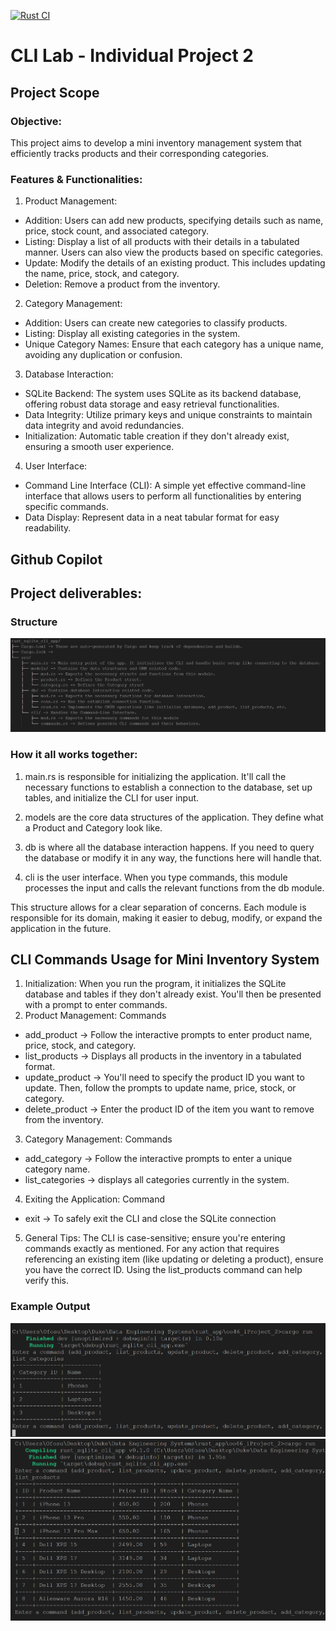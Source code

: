 [![Rust CI](https://github.com/nogibjj/oo46_iProject_2/actions/workflows/rust.yml/badge.svg)][def]

# CLI Lab - Individual Project 2

## Project Scope

### Objective:
This project aims to develop a mini inventory management system that efficiently tracks products and their corresponding categories.

### Features & Functionalities:

1. Product Management:

* Addition: Users can add new products, specifying details such as name, price, stock count, and associated category.
* Listing: Display a list of all products with their details in a tabulated manner. Users can also view the products based on specific categories.
* Update: Modify the details of an existing product. This includes updating the name, price, stock, and category.
* Deletion: Remove a product from the inventory.

2. Category Management:

* Addition: Users can create new categories to classify products.
* Listing: Display all existing categories in the system.
* Unique Category Names: Ensure that each category has a unique name, avoiding any duplication or confusion.

3. Database Interaction:

* SQLite Backend: The system uses SQLite as its backend database, offering robust data storage and easy retrieval functionalities.
* Data Integrity: Utilize primary keys and unique constraints to maintain data integrity and avoid redundancies.
* Initialization: Automatic table creation if they don't already exist, ensuring a smooth user experience.

4. User Interface:

* Command Line Interface (CLI): A simple yet effective command-line interface that allows users to perform all functionalities by entering specific commands.
* Data Display: Represent data in a neat tabular format for easy readability.

## Github Copilot

## Project deliverables:

### Structure
![struct](struct.png)

### How it all works together:
1. main.rs is responsible for initializing the application. It'll call the necessary functions to establish a connection to the database, set up tables, and initialize the CLI for user input.

2. models are the core data structures of the application. They define what a Product and Category look like.

3. db is where all the database interaction happens. If you need to query the database or modify it in any way, the functions here will handle that.

4. cli is the user interface. When you type commands, this module processes the input and calls the relevant functions from the db module.

This structure allows for a clear separation of concerns. Each module is responsible for its domain, making it easier to debug, modify, or expand the application in the future.

## CLI Commands Usage for Mini Inventory System
1. Initialization: When you run the program, it initializes the SQLite database and tables if they don't already exist. You'll then be presented with a prompt to enter commands.
2. Product Management: Commands
* add_product -> Follow the interactive prompts to enter product name, price, stock, and category.
* list_products -> Displays all products in the inventory in a tabulated format.
* update_product -> You'll need to specify the product ID you want to update. Then, follow the prompts to update name, price, stock, or category.
* delete_product -> Enter the product ID of the item you want to remove from the inventory.
3. Category Management: Commands
* add_category -> Follow the interactive prompts to enter a unique category name.
* list_categories -> displays all categories currently in the system.
4. Exiting the Application: Command
* exit -> To safely exit the CLI and close the SQLite connection
5. General Tips:
The CLI is case-sensitive; ensure you're entering commands exactly as mentioned.
For any action that requires referencing an existing item (like updating or deleting a product), ensure you have the correct ID. Using the list_products command can help verify this.

### Example Output
![Output1](output1.png)
![Output](output.png)


[def]: https://github.com/nogibjj/oo46_iProject_2/actions/workflows/rust.yml
